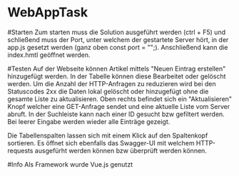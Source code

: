 # WebAppTask

#Starten
Zum starten muss die Solution ausgeführt werden (ctrl + F5) und schließend muss der Port, unter welchem der gestartete Server hört, in der app.js gesetzt werden (ganz oben const port = "";).
Anschließend kann die index.hmtl geöffnet werden.

#Testen
Auf der Webseite können Artikel mittels "Neuen Eintrag erstellen" hinzugefügt werden. In der Tabelle können diese Bearbeitet oder gelöscht werden.
Um die Anzahl der HTTP-Anfragen zu reduzieren wird bei den Statuscodes 2xx die Daten lokal gelöscht oder hinzugefügt ohne die gesamte Liste zu aktualisieren.
Oben rechts befindet sich ein "Aktualisieren" Knopf welcher eine GET-Anfrage sendet und eine aktuelle Liste vom Server abruft.
In der Suchleiste kann nach einer ID gesucht bzw gefiltert werden. Bei leerer Eingabe werden wieder alle Einträge gezeigt.

Die Tabellenspalten lassen sich mit einem Klick auf den Spaltenkopf sortieren.
Es öffnet sich ebenfalls das Swagger-UI mit welchem HTTP-requests ausgefürht werden können bzw überprüft werden können.

#Info
Als Framework wurde Vue.js genutzt
